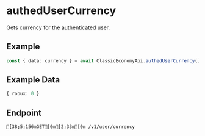 
# authedUserCurrency
Gets currency for the authenticated user.



## Example
```ts copy showLineNumbers
const { data: currency } = await ClassicEconomyApi.authedUserCurrency(); 
```


## Example Data
```ts copy showLineNumbers
{ robux: 0 } 
```


## Endpoint
```ansi
[38;5;156mGET[0m[2;33m[0m /v1/user/currency
```
  
